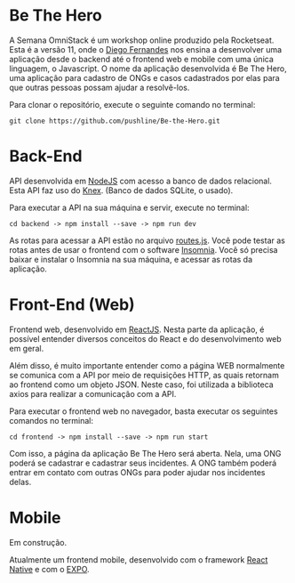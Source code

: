 # Be The Hero

A Semana OmniStack é um workshop online produzido pela Rocketseat. Esta é a versão 11, onde o [Diego Fernandes](https://github.com/diego3g) nos ensina a desenvolver uma aplicação desde o backend até o frontend web e mobile com uma única linguagem, o Javascript. O nome da aplicação desenvolvida é Be The Hero, uma aplicação para cadastro de ONGs e casos cadastrados por elas para que outras pessoas possam ajudar a resolvê-los.

Para clonar o repositório, execute o seguinte comando no terminal:

```git clone https://github.com/pushline/Be-the-Hero.git```




# Back-End

API desenvolvida em [NodeJS](https://nodejs.org/en/) com acesso a banco de dados relacional. Esta API faz uso do [Knex](http://knexjs.org).
(Banco de dados SQLite, o usado).

Para executar a API na sua máquina e servir, execute no terminal:

```cd backend -> npm install --save -> npm run dev```

As rotas para acessar a API estão no arquivo [routes.js](https://github.com/pushline/Be-the-Hero/blob/master/backend/src/routes.js). Você pode testar as rotas antes de usar o frontend com o software [Insomnia](https://insomnia.rest/download/). Você só precisa baixar e instalar o Insomnia na sua máquina, e acessar as rotas da aplicação.

# Front-End (Web)

Frontend web, desenvolvido em [ReactJS](https://pt-br.reactjs.org). Nesta parte da aplicação, é possível entender diversos conceitos do React e do desenvolvimento web em geral. 

Além disso, é muito importante entender como a página WEB normalmente se comunica com a API por meio de requisições HTTP, as quais retornam ao frontend como um objeto JSON. Neste caso, foi utilizada a biblioteca axios para realizar a comunicação com a API.

Para executar o frontend web no navegador, basta executar os seguintes comandos no terminal:

```cd frontend -> npm install --save -> npm run start```

Com isso, a página da aplicação Be The Hero será aberta. Nela, uma ONG poderá se cadastrar e cadastrar seus incidentes. A ONG também poderá entrar em contato com outras ONGs para poder ajudar nos incidentes delas.

# Mobile

Em construção.

Atualmente um frontend mobile, desenvolvido com o framework [React Native](https://reactnative.dev) e com o [EXPO](https://expo.io).
